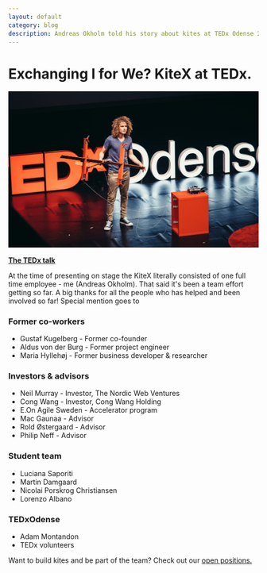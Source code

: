 ```yaml
---
layout: default
category: blog
description: Andreas Okholm told his story about kites at TEDx Odense 2018. Thanks for all the parties that have been part of getting this far.
---
```


# Exchanging I for We? KiteX at TEDx.

![Andreas at TEDx Odense 2018](/images/AndreasOkholmTEDx2018.jpg)

**[The TEDx talk](https://youtu.be/MCHv-aqKrZY)**

At the time of presenting on stage the KiteX literally consisted of one full time employee - me (Andreas Okholm). That said it's been a team effort getting so far. A big thanks for all the people who has helped and been involved so far! Special mention goes to

### Former co-workers
* Gustaf Kugelberg - Former co-founder
* Aldus von der Burg - Former project engineer
* Maria Hyllehøj - Former business developer & researcher

### Investors & advisors
* Neil Murray - Investor, The Nordic Web Ventures
* Cong Wang - Investor, Cong Wang Holding
* E.On Agile Sweden - Accelerator program
* Mac Gaunaa - Advisor
* Rold Østergaard - Advisor
* Philip Neff - Advisor

### Student team
* Luciana Saporiti
* Martin Damgaard
* Nicolai Porskrog Christiansen
* Lorenzo Albano

### TEDxOdense
* Adam Montandon
* TEDx volunteers

Want to build kites and be part of the team? Check out our [open positions.](https://thehub.dk/jobs/company/kitex)
